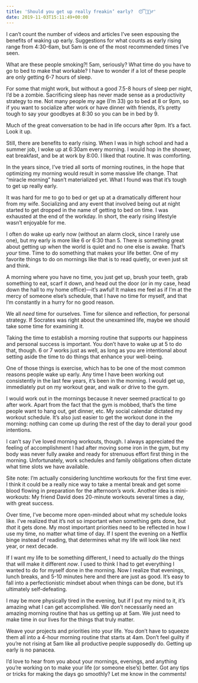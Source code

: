 ```yaml
---
title: 'Should you get up really freakin’ early?  😴🤷🏻‍♂️'
date: 2019-11-03T15:11:49+00:00
---
```

I can’t count the number of videos and articles I’ve seen espousing the benefits of waking up early. Suggestions for what counts as early rising range from 4:30-6am, but 5am is one of the most recommended times I’ve seen.

What are these people smoking?! 5am, seriously? What time do you have to go to bed to make that workable? I have to wonder if a lot of these people are only getting 6-7 hours of sleep.

For some that might work, but without a good 7.5-8 hours of sleep per night, I’d be a zombie. Sacrificing sleep has never made sense as a productivity strategy to me. Not many people my age (I’m 33) go to bed at 8 or 9pm, so if you want to socialize after work or have dinner with friends, it’s pretty tough to say your goodbyes at 8:30 so you can be in bed by 9.

Much of the great conversation to be had in life occurs after 9pm. It’s a fact. Look it up.

Still, there are benefits to early rising. When I was in high school and had a summer job, I woke up at 6:30am every morning. I would hop in the shower, eat breakfast, and be at work by 8:00. I liked that routine. It was comforting.

In the years since, I’ve tried all sorts of morning routines, in the hope that optimizing my morning would result in some massive life change. That “miracle morning” hasn’t materialized yet. What I found was that it’s tough to get up really early.

It was hard for me to go to bed or get up at a dramatically different hour from my wife. Socializing and any event that involved being out at night started to get dropped in the name of getting to bed on time. I was exhausted at the end of the workday. In short, the early rising lifestyle wasn’t enjoyable for me.

I often do wake up early now (without an alarm clock, since I rarely use one), but my early is more like 6 or 6:30 than 5. There _is_ something great about getting up when the world is quiet and no one else is awake. That’s _your_ time. Time to do something that makes your life better. One of my favorite things to do on mornings like that is to read quietly, or even just sit and think.

A morning where you have no time, you just get up, brush your teeth, grab something to eat, scarf it down, and head out the door (or in my case, head down the hall to my home office)—it’s awful! It makes me feel as if I’m at the mercy of someone else’s schedule, that I have no time for myself, and that I’m constantly in a hurry for no good reason.

We all _need_ time for ourselves. Time for silence and reflection, for personal strategy. If Socrates was right about the unexamined life, maybe we should take some time for examining it.

Taking the time to establish a morning routine that supports our happiness and personal success is important. You don’t have to wake up at 5 to do that, though. 6 or 7 works just as well, as long as you are intentional about setting aside the time to do things that enhance your well-being.

One of those things is exercise, which has to be one of the most common reasons people wake up early. Any time I have been working out consistently in the last few years, it’s been in the morning. I would get up, immediately put on my workout gear, and walk or drive to the gym.

I would work out in the mornings because it never seemed practical to go after work. Apart from the fact that the gym is mobbed, that’s the time people want to hang out, get dinner, etc. My social calendar dictated my workout schedule. It’s also just easier to get the workout done in the morning: nothing can come up during the rest of the day to derail your good intentions.

I can’t say I’ve loved morning workouts, though. I always appreciated the feeling of accomplishment I had after moving some iron in the gym, but my body was never fully awake and ready for strenuous effort first thing in the morning. Unfortunately, work schedules and family obligations often dictate what time slots we have available.

Site note: I’m actually considering lunchtime workouts for the first time ever. I think it could be a really nice way to take a mental break and get some blood flowing in preparation for the afternoon’s work. Another idea is mini-workouts: My friend David does 20-minute workouts several times a day, with great success.

Over time, I’ve become more open-minded about what my schedule looks like. I’ve realized that it’s not so important _when_ something gets done, but _that_ it gets done. My most important priorities need to be reflected in how I use my time, no matter what time of day. If I spent the evening on a Netflix binge instead of reading, that determines what my life will look like next year, or next decade.

If I want my life to be something different, I need to actually _do_ the things that will make it different _now_. I used to think I had to get everything I wanted to do for myself done in the morning. Now I realize that evenings, lunch breaks, and 5-10 minutes here and there are just as good. It’s easy to fall into a perfectionistic mindset about when things can be done, but it’s ultimately self-defeating.

I may be more physically tired in the evening, but if I put my mind to it, it’s amazing what I can get accomplished. We don’t necessarily need an amazing morning routine that has us getting up at 5am. We just need to make time in our lives for the things that truly matter.

Weave your projects and priorities into your life. You don’t have to squeeze them all into a 4-hour morning routine that starts at 4am. Don’t feel guilty if you’re not rising at 5am like all productive people supposedly do. Getting up early is no panacea.

I’d love to hear from you about your mornings, evenings, and anything you’re working on to make your life (or someone else’s) better. Got any tips or tricks for making the days go smoothly? Let me know in the comments!